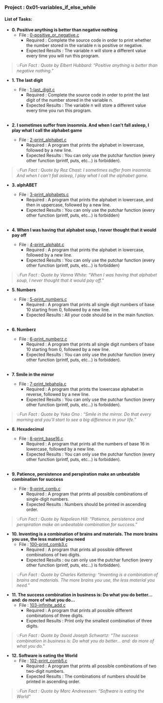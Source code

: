 <h3>Project : 0x01-variables_if_else_while</h3>

<h4>List of Tasks:</h4>

* **0. Positive anything is better than negative nothing**
  * File : [0-positive_or_negative.c](./0-positive_or_negative.c)
    * Required : Complete the source code in order to print whether the number stored in the variable n is positive or negative.
    * Expected Results : The variable n will store a different value every time you will run this program.
        
> 💡*Fun Fact : Quote by Elbert Hubbard: “Positive anything is better than negative nothing.”*

* **1. The last digit**
  * File : [1-last_digit.c](./1-last_digit.c)
    * Required : Complete the source code in order to print the last digit of the number stored in the variable n.
    * Expected Results : The variable n will store a different value every time you run this program.
<br><br>

* **2. I sometimes suffer from insomnia. And when I can't fall asleep, I play what I call the alphabet game**
  * File : [2-print_alphabet.c](./2-print_alphabet.c)
    * Required : A program that prints the alphabet in lowercase, followed by a new line.
    * Expected Results : You can only use the putchar function (every other function (printf, puts, etc…) is forbidden).

> 💡*Fun Fact : Quote by Roz Chast: I sometimes suffer from insomnia. And when I can't fall asleep, I play what I call the alphabet game.*

* **3. alphABET**
  * File : [3-print_alphabets.c](./3-print_alphabets.c)
    * Required : A program that prints the alphabet in lowercase, and then in uppercase, followed by a new line.
    * Expected Results : You can only use the putchar function (every other function (printf, puts, etc…) is forbidden)
<br><br>

* **4. When I was having that alphabet soup, I never thought that it would pay off**
  * File : [4-print_alphabt.c](./4-print_alphabt.c)
    * Required : A program that prints the alphabet in lowercase, followed by a new line.
    * Expected Results : You can only use the putchar function (every other function (printf, puts, etc…) is forbidden)

> 💡*Fun Fact : Quote by Vanna White: “When I was having that alphabet soup, I never thought that it would pay off.”*

* **5. Numbers**
  * File : [5-print_numbers.c](./5-print_numbers.c)
    * Required : A program that prints all single digit numbers of base 10 starting from 0, followed by a new line.
    * Expected Results : All your code should be in the main function.
<br><br>

* **6. Numberz**
  * File : [6-print_numberz.c](./6-print_numberz.c)
    * Required : A program that prints all single digit numbers of base 10 starting from 0, followed by a new line.
    * Expected Results : You can only use the putchar function (every other function (printf, puts, etc…) is forbidden).
<br><br>

* **7. Smile in the mirror**
  * File : [7-print_tebahpla.c](./7-print_tebahpla.c)
    * Required : A program that prints the lowercase alphabet in reverse, followed by a new line.
    * Expected Results : You can only use the putchar function (every other function (printf, puts, etc…) is forbidden).

> 💡*Fun Fact : Quote by Yoko Ono : “Smile in the mirror. Do that every morning and you’ll start to see a big difference in your life.”*

* **8. Hexadecimal**
  * File : [8-print_base16.c](./8-print_base16.c)
    * Required : A program that prints all the numbers of base 16 in lowercase, followed by a new line.
    * Expected Results : You can only use the putchar function (every other function (printf, puts, etc…) is forbidden).
<br><br>

* **9. Patience, persistence and perspiration make an unbeatable combination for success**
  * File : [9-print_comb.c](./9-print_comb.c)
    * Required : A program that prints all possible combinations of single-digit numbers.
    * Expected Results : Numbers should be printed in ascending order.

> 💡*Fun Fact : Quote by Napoleon Hill: “Patience, persistence and perspiration make an unbeatable combination for success.”*

* **10. Inventing is a combination of brains and materials. The more brains you use, the less material you need**
  * File : [100-print_comb3.c](./100-print_comb3.c)
    * Required : A program that prints all possible different combinations of two digits.
    * Expected Results : ou can only use the putchar function (every other function (printf, puts, etc…) is forbidden).

> 💡*Fun Fact : Quote by Charles Kettering: “Inventing is a combination of brains and materials. The more brains you use, the less material you need.”*

* **11. The success combination in business is: Do what you do better... and: do more of what you do...**
  * File : [103-infinite_add.c](./103-infinite_add.c)
    * Required : A program that prints all possible different combinations of three digits.
    * Expected Results : Print only the smallest combination of three digits.

> 💡*Fun Fact : Quote by David Joseph Schwartz: “The success combination in business is: Do what you do better... and: do more of what you do.”*

* **12. Software is eating the World**
  * File : [102-print_comb5.c](./102-print_comb5.c)
    * Required : A program that prints all possible combinations of two two-digit numbers.
    * Expected Results : The combinations of numbers should be printed in ascending order.

> 💡*Fun Fact : Quote by Marc Andreessen: “Software is eating the World”*
